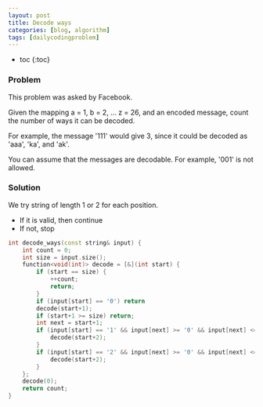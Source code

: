 ```yaml
---
layout: post
title: Decode ways
categories: [blog, algorithm]
tags: [dailycodingproblem]
---
```


+ toc
{:toc}

### Problem

This problem was asked by Facebook.

Given the mapping a = 1, b = 2, ... z = 26, and an encoded message, count the number of ways it can be decoded.

For example, the message '111' would give 3, since it could be decoded as 'aaa', 'ka', and 'ak'.

You can assume that the messages are decodable. For example, '001' is not allowed.

### Solution

We try string of length 1 or 2 for each position.

+ If it is valid, then continue
+ If not, stop

```cpp
int decode_ways(const string& input) {
    int count = 0;
    int size = input.size();
    function<void(int)> decode = [&](int start) {
        if (start == size) {
            ++count;
            return;
        }
        if (input[start] == '0') return
        decode(start+1);
        if (start+1 >= size) return;
        int next = start+1;
        if (input[start] == '1' && input[next] >= '0' && input[next] <= '9') {
            decode(start+2);
        }
        if (input[start] == '2' && input[next] >= '0' && input[next] <= '6') {
            decode(start+2);
        }
    };
    decode(0);
    return count;
}
```

